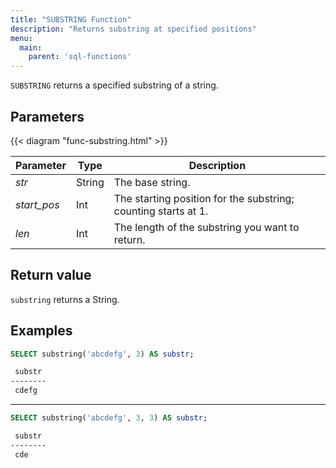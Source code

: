```yaml
---
title: "SUBSTRING Function"
description: "Returns substring at specified positions"
menu:
  main:
    parent: 'sql-functions'
---
```


`SUBSTRING` returns a specified substring of a string.

## Parameters

{{< diagram "func-substring.html" >}}

Parameter | Type | Description
----------|------|------------
_str_ | String | The base string.
_start&lowbar;pos_ | Int | The starting position for the substring; counting starts at 1.
_len_ | Int | The length of the substring you want to return.

## Return value

`substring` returns a String.

## Examples

```sql
SELECT substring('abcdefg', 3) AS substr;
```
```bash
 substr
--------
 cdefg
```

 <hr/>

```sql
SELECT substring('abcdefg', 3, 3) AS substr;
```
```bash
 substr
--------
 cde
```
